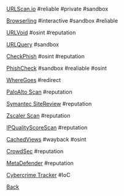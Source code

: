 [URLScan.io](https://urlscan.io)
#reliable #private #sandbox 


[Browserling](https://browserling.com)
#interactive #sandbox #reliable 


[URLVoid](https://urlvoid.com)
#osint #reputation 


[URLQuery](https://urlquery.net)
#sandbox 


[CheckPhish](https://checkphish.ai)
#osint #reputation 


[PhishCheck](https://phishcheck.me)
#sandbox #realiable #osint 


[WhereGoes](https://wheregoes.com)
#redirect 


[PaloAlto Scan](https://urlfiltering.paloaltonetworks.com)
#reputation 


[Symantec SiteReview](https://sitereview.bluecoat.com)
#reputation 


[Zscaler Scan](https://zulu.zscaler.com)
#reputation 


[IPQualityScoreScan](https://ipqualityscore.com/threat-feeds/malicious-url-scanner)
#reputation 


[CachedViews](https://cachedviews.com)
#wayback #osint 


[CrowdSec](https://app.crowdsec.net/cti)
#reputation 


[MetaDefender](https://metadefender.com/#!/scan-file)
#reputation 


[Cybercrime Tracker](https://cybercrime-tracker.net)
#IoC 





[Back](https://dolphinato.github.io/dolphinage/)
